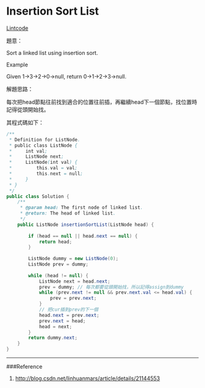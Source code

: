 # Insertion Sort List

[Lintcode](http://www.lintcode.com/en/problem/insertion-sort-list/)

題意：

Sort a linked list using insertion sort.

Example

Given 1->3->2->0->null, return 0->1->2->3->null.

解題思路：

每次把head節點往前找到適合的位置往前插，再繼續head下一個節點，找位置時記得從頭開始找。

其程式碼如下：

```java
/**
 * Definition for ListNode.
 * public class ListNode {
 *     int val;
 *     ListNode next;
 *     ListNode(int val) {
 *         this.val = val;
 *         this.next = null;
 *     }
 * }
 */ 
public class Solution {
    /**
     * @param head: The first node of linked list.
     * @return: The head of linked list.
     */
    public ListNode insertionSortList(ListNode head) {
        
        if (head == null || head.next == null) {
            return head;
        }
        
        ListNode dummy = new ListNode(0);
        ListNode prev = dummy;
        
        while (head != null) {
            ListNode next = head.next;
            prev = dummy; // 每次都要從頭開始找，所以記得assign到dummy
            while (prev.next != null && prev.next.val <= head.val) {
                prev = prev.next;
            }
            // 把cur插到prev的下一個
            head.next = prev.next;
            prev.next = head;
            head = next;
        }
        return dummy.next;
    }
}

```
---
###Reference
1. http://blog.csdn.net/linhuanmars/article/details/21144553